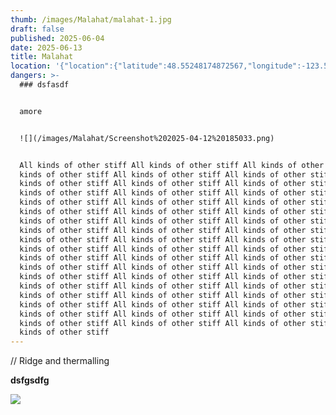 ```yaml
---
thumb: /images/Malahat/malahat-1.jpg
draft: false
published: 2025-06-04
date: 2025-06-13
title: Malahat
location: '{"location":{"latitude":48.55248174872567,"longitude":-123.59338931192322,"elevation":377.4576336335017},"view":{"latitude":48.11192084871743,"longitude":-123.55899709808297,"height":50303.949304131376,"heading":4.915239617118168,"pitch":-41.60406643599522,"roll":359.9881586835206}}'
dangers: >-
  ### dsfasdf


  amore


  ![](/images/Malahat/Screenshot%202025-04-12%20185033.png)


  All kinds of other stiff All kinds of other stiff All kinds of other stiff All
  kinds of other stiff All kinds of other stiff All kinds of other stiff All
  kinds of other stiff All kinds of other stiff All kinds of other stiff All
  kinds of other stiff All kinds of other stiff All kinds of other stiff All
  kinds of other stiff All kinds of other stiff All kinds of other stiff All
  kinds of other stiff All kinds of other stiff All kinds of other stiff All
  kinds of other stiff All kinds of other stiff All kinds of other stiff All
  kinds of other stiff All kinds of other stiff All kinds of other stiff All
  kinds of other stiff All kinds of other stiff All kinds of other stiff All
  kinds of other stiff All kinds of other stiff All kinds of other stiff All
  kinds of other stiff All kinds of other stiff All kinds of other stiff All
  kinds of other stiff All kinds of other stiff All kinds of other stiff All
  kinds of other stiff All kinds of other stiff All kinds of other stiff All
  kinds of other stiff All kinds of other stiff All kinds of other stiff All
  kinds of other stiff All kinds of other stiff All kinds of other stiff All
  kinds of other stiff All kinds of other stiff All kinds of other stiff All
  kinds of other stiff All kinds of other stiff All kinds of other stiff All
  kinds of other stiff All kinds of other stiff All kinds of other stiff All
  kinds of other stiff
---
```

// Ridge and thermalling

**dsfgsdfg**

![](/images/Malahat/Screenshot%202025-04-12%20185033.png)